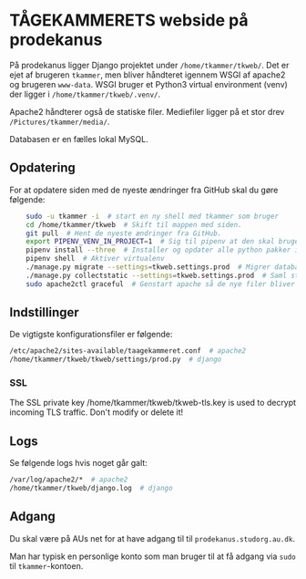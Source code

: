 # TÅGEKAMMERETS webside på prodekanus

På prodekanus ligger Django projektet under `/home/tkammer/tkweb/`. Det er ejet
af brugeren `tkammer`, men bliver håndteret igennem WSGI af apache2 og brugeren
`www-data`. WSGI bruger et Python3 virtual environment (venv) der ligger i
`/home/tkammer/tkweb/.venv/`.

Apache2 håndterer også de statiske filer. Mediefiler ligger på et stor drev
`/Pictures/tkammer/media/`.

Databasen er en fælles lokal MySQL.

## Opdatering

For at opdatere siden med de nyeste ændringer fra GitHub skal du gøre følgende:

```sh
    sudo -u tkammer -i  # start en ny shell med tkammer som bruger
    cd /home/tkammer/tkweb  # Skift til mappen med siden.
    git pull  # Hent de nyeste ændringer fra GitHub.
    export PIPENV_VENV_IN_PROJECT=1  # Sig til pipenv at den skal bruge .venv mappe inde i projektet
    pipenv install --three  # Installer og opdater alle python pakker i virtualenv.
    pipenv shell  # Aktiver virtualenv
    ./manage.py migrate --settings=tkweb.settings.prod  # Migrer databasen til en evt. ny model.
    ./manage.py collectstatic --settings=tkweb.settings.prod  # Saml statiske filer så apache kan finde dem.
    sudo apache2ctl graceful  # Genstart apache så de nye filer bliver taget i brug.
```


## Indstillinger
De vigtigste konfigurationsfiler er følgende:
```sh
/etc/apache2/sites-available/taagekammeret.conf  # apache2
/home/tkammer/tkweb/tkweb/settings/prod.py  # django
```

### SSL
The SSL private key /home/tkammer/tkweb/tkweb-tls.key is used to decrypt
incoming TLS traffic. Don't modify or delete it!


## Logs
Se følgende logs hvis noget går galt:
```sh
/var/log/apache2/*  # apache2
/home/tkammer/tkweb/django.log  # django
```


## Adgang
Du skal være på AUs net for at have adgang til til `prodekanus.studorg.au.dk`.

Man har typisk en personlige konto som man bruger til at få adgang via `sudo`
til `tkammer`-kontoen.
